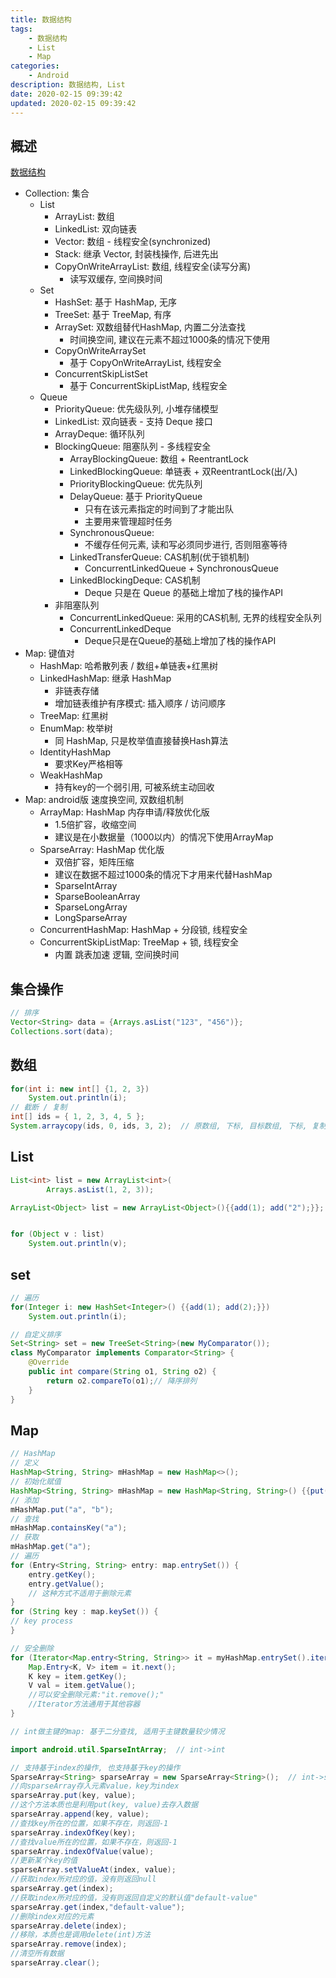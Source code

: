 ```yaml
---
title: 数据结构
tags: 
    - 数据结构
    - List
    - Map
categories: 
    - Android
description: 数据结构, List
date: 2020-02-15 09:39:42
updated: 2020-02-15 09:39:42
---
```

## 概述

[数据结构](https://www.jianshu.com/p/88a5020f16df)

+ Collection: 集合
  + List
    + ArrayList:  数组
    + LinkedList: 双向链表
    + Vector: 数组 - 线程安全(synchronized)
    + Stack: 继承 Vector, 封装栈操作, 后进先出
    + CopyOnWriteArrayList: 数组, 线程安全(读写分离)
      + 读写双缓存, 空间换时间
  + Set
    + HashSet: 基于 HashMap, 无序
    + TreeSet: 基于 TreeMap, 有序
    + ArraySet: 双数组替代HashMap, 内置二分法查找
      + 时间换空间, 建议在元素不超过1000条的情况下使用
    + CopyOnWriteArraySet
      + 基于 CopyOnWriteArrayList, 线程安全
    + ConcurrentSkipListSet
      + 基于 ConcurrentSkipListMap, 线程安全
  + Queue
    + PriorityQueue: 优先级队列, 小堆存储模型
    + LinkedList: 双向链表 - 支持 Deque 接口
    + ArrayDeque: 循环队列
    + BlockingQueue: 阻塞队列 - 多线程安全
      + ArrayBlockingQueue: 数组 + ReentrantLock
      + LinkedBlockingQueue: 单链表 + 双ReentrantLock(出/入)
      + PriorityBlockingQueue: 优先队列
      + DelayQueue: 基于 PriorityQueue
        + 只有在该元素指定的时间到了才能出队
        + 主要用来管理超时任务
      + SynchronousQueue:
        + 不缓存任何元素, 读和写必须同步进行, 否则阻塞等待
      + LinkedTransferQueue: CAS机制(优于锁机制)
        + ConcurrentLinkedQueue + SynchronousQueue
      + LinkedBlockingDeque: CAS机制
        + Deque 只是在 Queue 的基础上增加了栈的操作API
    + 非阻塞队列
      + ConcurrentLinkedQueue: 采用的CAS机制, 无界的线程安全队列
      + ConcurrentLinkedDeque
        + Deque只是在Queue的基础上增加了栈的操作API
+ Map: 键值对
  + HashMap: 哈希散列表 / 数组+单链表+红黑树
  + LinkedHashMap: 继承 HashMap
    + 非链表存储
    + 增加链表维护有序模式: 插入顺序 / 访问顺序
  + TreeMap: 红黑树
  + EnumMap: 枚举树
    + 同 HashMap, 只是枚举值直接替换Hash算法
  + IdentityHashMap
    + 要求Key严格相等
  + WeakHashMap
    + 持有key的一个弱引用, 可被系统主动回收
+ Map: android版 速度换空间, 双数组机制
  + ArrayMap: HashMap 内存申请/释放优化版
    + 1.5倍扩容，收缩空间
    + 建议是在小数据量（1000以内）的情况下使用ArrayMap
  + SparseArray: HashMap 优化版
    + 双倍扩容，矩阵压缩
    + 建议在数据不超过1000条的情况下才用来代替HashMap
    + SparseIntArray
    + SparseBooleanArray
    + SparseLongArray
    + LongSparseArray
  + ConcurrentHashMap: HashMap + 分段锁, 线程安全
  + ConcurrentSkipListMap: TreeMap + 锁, 线程安全
    + 内置 跳表加速 逻辑, 空间换时间

## 集合操作

```java
// 排序
Vector<String> data = {Arrays.asList("123", "456")};
Collections.sort(data);
```

## 数组

```java
for(int i: new int[] {1, 2, 3})
    System.out.println(i);
// 截断 / 复制
int[] ids = { 1, 2, 3, 4, 5 };
System.arraycopy(ids, 0, ids, 3, 2);  // 原数组, 下标, 目标数组, 下标, 复制数据长度
```

## List

```java
List<int> list = new ArrayList<int>(
        Arrays.asList(1, 2, 3));

ArrayList<Object> list = new ArrayList<Object>(){{add(1); add("2");}};


for (Object v : list)
    System.out.println(v);
```

## set

```java
// 遍历
for(Integer i: new HashSet<Integer>() {{add(1); add(2);}})
    System.out.println(i);

// 自定义排序
Set<String> set = new TreeSet<String>(new MyComparator());
class MyComparator implements Comparator<String> {
    @Override
    public int compare(String o1, String o2) {
        return o2.compareTo(o1);// 降序排列
    }
}
```

## Map

```java
// HashMap
// 定义
HashMap<String, String> mHashMap = new HashMap<>();
// 初始化赋值
HashMap<String, String> mHashMap = new HashMap<String, String>() {{put("a", "1");}};
// 添加
mHashMap.put("a", "b");
// 查找
mHashMap.containsKey("a");
// 获取
mHashMap.get("a");
// 遍历
for (Entry<String, String> entry: map.entrySet()) {
    entry.getKey();
    entry.getValue();
    // 这种方式不适用于删除元素
}
for (String key : map.keySet()) {
// key process
}

// 安全删除
for (Iterator<Map.entry<String, String>> it = myHashMap.entrySet().iterator; it.hasNext();){
    Map.Entry<K, V> item = it.next();
    K key = item.getKey();
    V val = item.getValue();
    //可以安全删除元素:"it.remove();"
    //Iterator方法通用于其他容器
}
```

```java
// int做主键的map: 基于二分查找, 适用于主键数量较少情况

import android.util.SparseIntArray;  // int->int

// 支持基于index的操作, 也支持基于key的操作
SparseArray<String> sparseArray = new SparseArray<String>();  // int->string
//向sparseArray存入元素value，key为index
sparseArray.put(key, value);
//这个方法本质也是利用put(key, value)去存入数据
sparseArray.append(key, value);
//查找key所在的位置，如果不存在，则返回-1
sparseArray.indexOfKey(key);
//查找value所在的位置，如果不存在，则返回-1
sparseArray.indexOfValue(value);
//更新某个key的值
sparseArray.setValueAt(index, value);
//获取index所对应的值，没有则返回null
sparseArray.get(index);
//获取index所对应的值，没有则返回自定义的默认值"default-value"
sparseArray.get(index,"default-value");
//删除index对应的元素
sparseArray.delete(index);
//移除，本质也是调用delete(int)方法
sparseArray.remove(index);
//清空所有数据
sparseArray.clear();
```
